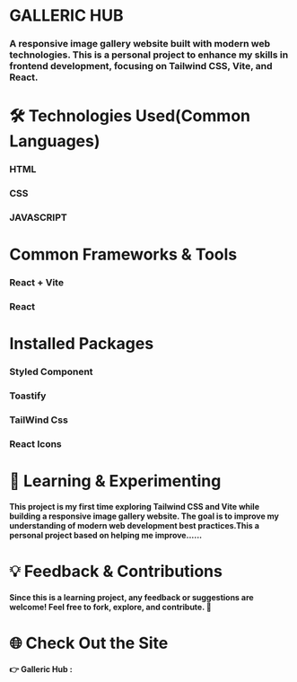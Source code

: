 # GALLERIC HUB

### A responsive image gallery website built with modern web technologies. This is a personal project to enhance my skills in frontend development, focusing on Tailwind CSS, Vite, and React.

# 🛠 Technologies Used(Common Languages)

### HTML

### CSS

### JAVASCRIPT

# Common Frameworks & Tools

### React + Vite

### React

# Installed Packages

### Styled Component

### Toastify

### TailWind Css

### React Icons

# 🚀 Learning & Experimenting

#### This project is my first time exploring Tailwind CSS and Vite while building a responsive image gallery website. The goal is to improve my understanding of modern web development best practices.This a personal project based on helping me improve......

# 💡 Feedback & Contributions

#### Since this is a learning project, any feedback or suggestions are welcome! Feel free to fork, explore, and contribute. 🚀

# 🌐 Check Out the Site

#### 👉 Galleric Hub :
